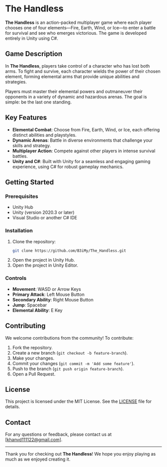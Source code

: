 # The Handless

**The Handless** is an action-packed multiplayer game where each player chooses one of four elements—Fire, Earth, Wind, or Ice—to enter a battle for survival and see who emerges victorious. The game is developed entirely in Unity using C#.

## Game Description

In **The Handless**, players take control of a character who has lost both arms. To fight and survive, each character wields the power of their chosen element, forming elemental arms that provide unique abilities and strategies. 

Players must master their elemental powers and outmaneuver their opponents in a variety of dynamic and hazardous arenas. The goal is simple: be the last one standing.

## Key Features

- **Elemental Combat**: Choose from Fire, Earth, Wind, or Ice, each offering distinct abilities and playstyles.
- **Dynamic Arenas**: Battle in diverse environments that challenge your skills and strategy.
- **Multiplayer Action**: Compete against other players in intense survival battles.
- **Unity and C#**: Built with Unity for a seamless and engaging gaming experience, using C# for robust gameplay mechanics.

## Getting Started

### Prerequisites

- Unity Hub
- Unity (version 2020.3 or later)
- Visual Studio or another C# IDE

### Installation

1. Clone the repository:
    ```bash
    git clone https://github.com/B3iMy/The_Handless.git
    ```
2. Open the project in Unity Hub.
3. Open the project in Unity Editor.

### Controls

- **Movement**: WASD or Arrow Keys
- **Primary Attack**: Left Mouse Button
- **Secondary Ability**: Right Mouse Button
- **Jump**: Spacebar
- **Elemental Ability**: E Key

## Contributing

We welcome contributions from the community! To contribute:

1. Fork the repository.
2. Create a new branch (`git checkout -b feature-branch`).
3. Make your changes.
4. Commit your changes (`git commit -m 'Add some feature'`).
5. Push to the branch (`git push origin feature-branch`).
6. Open a Pull Request.

## License

This project is licensed under the MIT License. See the [LICENSE](LICENSE) file for details.

## Contact

For any questions or feedback, please contact us at [khanvd111122@gmail.com].

---

Thank you for checking out **The Handless**! We hope you enjoy playing as much as we enjoyed creating it.
